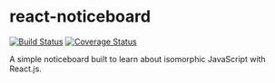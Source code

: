 # react-noticeboard

[![Build Status](https://travis-ci.org/matthewbdaly/react-noticeboard.svg?branch=master)](https://travis-ci.org/matthewbdaly/react-noticeboard)
[![Coverage Status](https://coveralls.io/repos/matthewbdaly/react-noticeboard/badge.svg?branch=master&service=github)](https://coveralls.io/github/matthewbdaly/react-noticeboard?branch=master)

A simple noticeboard built to learn about isomorphic JavaScript with React.js.

